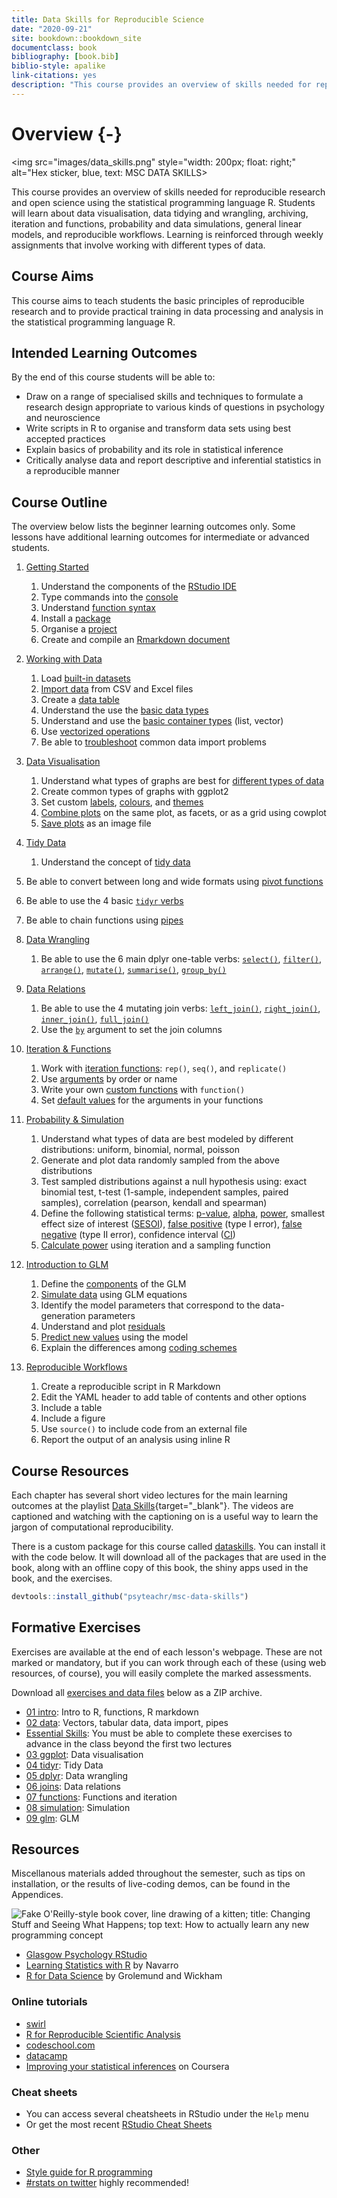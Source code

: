 ```yaml
--- 
title: Data Skills for Reproducible Science
date: "2020-09-21"
site: bookdown::bookdown_site
documentclass: book
bibliography: [book.bib]
biblio-style: apalike
link-citations: yes
description: "This course provides an overview of skills needed for reproducible research and open science using the statistical programming language R. Students will learn about data visualisation, data tidying and wrangling, archiving, iteration and functions, probability and data simulations, general linear models, and reproducible workflows. Learning is reinforced through weekly assignments that involve working with different types of data."
---
```


# Overview {-}

<img src="images/data_skills.png" style="width: 200px; float: right;"
     alt="Hex sticker, blue, text: MSC DATA SKILLS>

This course provides an overview of skills needed for reproducible research and open science using the statistical programming language R. Students will learn about data visualisation, data tidying and wrangling, archiving, iteration and functions, probability and data simulations, general linear models, and reproducible workflows. Learning is reinforced through weekly assignments that involve working with different types of data.


## Course Aims

This course aims to teach students the basic principles of reproducible research and to provide practical training in data processing and analysis in the statistical programming language R.


## Intended Learning Outcomes

By the end of this course students will be able to:

*	Draw on a range of specialised skills and techniques to formulate a research design appropriate to various kinds of questions in psychology and neuroscience
*	Write scripts in R to organise and transform data sets using best accepted practices
*	Explain basics of probability and its role in statistical inference
*	Critically analyse data and report descriptive and inferential statistics in a reproducible manner


## Course Outline

The overview below lists the beginner learning outcomes only. Some lessons have additional learning outcomes for intermediate or advanced students.

1. [Getting Started](#intro)
    1. Understand the components of the [RStudio IDE](#rstudio_ide)
    2. Type commands into the [console](#console)
    3. Understand [function syntax](#function_syx)
    4. Install a [package](#install-package)
    5. Organise a [project](#projects)
    6. Create and compile an [Rmarkdown document](#rmarkdown)

2. [Working with Data](#data)
    1. Load [built-in datasets](#builtin)
    2. [Import data](#import_data) from CSV and Excel files
    3. Create a [data table](#tables)
    4. Understand the use the [basic data types](#data_types)
    5. Understand and use the [basic container types](#containers) (list, vector)
    6. Use [vectorized operations](#vectorized_ops)
    7. Be able to [troubleshoot](#Troubleshooting) common data import problems

3. [Data Visualisation](#ggplot)
    1. Understand what types of graphs are best for [different types of data](#vartypes)
    2. Create common types of graphs with ggplot2
    3. Set custom [labels](#custom-labels),  [colours](#custom-colours), and [themes](#themes)
    4. [Combine plots](combo_plots) on the same plot, as facets, or as a grid using cowplot
    5. [Save plots](#ggsave) as an image file

4. [Tidy Data](#tidyr)
    1. Understand the concept of [tidy data](#tidy-data)
  2. Be able to convert between long and wide formats using [pivot functions](#pivot)
  3. Be able to use the 4 basic [`tidyr` verbs](#tidy-verbs)
  4. Be able to chain functions using [pipes](#pipes)

5. [Data Wrangling](#dplyr)
    1. Be able to use the 6 main dplyr one-table verbs: [`select()`](#select), [`filter()`](#filter), [`arrange()`](#arrange), [`mutate()`](#mutate), [`summarise()`](#summarise), [`group_by()`](#group_by)

6. [Data Relations](#joins)
    1. Be able to use the 4 mutating join verbs: [`left_join()`](#left_join), [`right_join()`](#right_join), [`inner_join()`](#inner_join), [`full_join()`](#full_join)
    2. Use the [`by`](#join-by) argument to set the join columns

7. [Iteration & Functions](#func)
    1. Work with [iteration functions](#iteration-functions): `rep()`, `seq()`, and `replicate()`
    2. Use [arguments](#arguments) by order or name
    3. Write your own [custom functions](#custom-functions) with `function()`
    4. Set [default values](#defaults) for the arguments in your functions

8. [Probability & Simulation](#sim)
    1. Understand what types of data are best modeled by different distributions: uniform, binomial, normal, poisson
    2. Generate and plot data randomly sampled from the above distributions
    3. Test sampled distributions against a null hypothesis using: exact binomial test, t-test (1-sample, independent samples, paired samples), correlation (pearson, kendall and spearman)
    4. Define the following statistical terms: [p-value](#p-value), [alpha](#alpha), [power](#power), smallest effect size of interest ([SESOI](#sesoi)), [false positive](#false-pos) (type I error), [false negative](#false-neg) (type II error), confidence interval ([CI](#conf-inf))
    5. [Calculate power](#calc-power) using iteration and a sampling function

9. [Introduction to GLM](#glm)
    1. Define the [components](#glm-components) of the GLM
    2. [Simulate data](#sim-glm) using GLM equations
    3. Identify the model parameters that correspond to the data-generation parameters
    4. Understand and plot [residuals](#residuals)
    5. [Predict new values](#predict) using the model
    6. Explain the differences among [coding schemes](#coding-schemes) 

10. [Reproducible Workflows](#repro)
    1. Create a reproducible script in R Markdown
    2. Edit the YAML header to add table of contents and other options
    3. Include a table 
    4. Include a figure 
    5. Use `source()` to include code from an external file 
    6. Report the output of an analysis using inline R

## Course Resources

Each chapter has several short video lectures for the main learning outcomes at the playlist [Data Skills](https://www.youtube.com/playlist?list=PLA2iRWVwbpTIweEBHD2dOKjZHK1atRmXt){target="_blank"}. The videos are captioned and watching with the captioning on is a useful way to learn the jargon of computational reproducibility.

There is a custom package for this course called [dataskills](https://github.com/psyteachr/msc-data-skills). You can install it with the code below. It will download all of the packages that are used in the book, along with an offline copy of this book, the shiny apps used in the book, and the exercises.


```r
devtools::install_github("psyteachr/msc-data-skills")
```


## Formative Exercises

Exercises are available at the end of each lesson's webpage. These are not marked or mandatory, but if you can work through each of these (using web resources, of course), you will easily complete the marked assessments. 

Download all [exercises and data files](exercises/msc-data-skills-exercises.zip) below as a ZIP archive.

* [01 intro](exercises/01_intro_exercise.Rmd): Intro to R, functions, R markdown
* [02 data](exercises/02_data_exercise.Rmd): Vectors, tabular data, data import, pipes
* [Essential Skills](exercises/essential_skills_exercise.Rmd): You must be able to complete these exercises to advance in the class beyond the first two lectures
* [03 ggplot](exercises/03_ggplot_exercise.Rmd): Data visualisation
* [04 tidyr](exercises/04_tidyr_exercise.Rmd): Tidy Data
* [05 dplyr](exercises/05_dplyr_exercise.Rmd): Data wrangling
* [06 joins](exercises/06_joins_exercise.Rmd): Data relations
* [07 functions](exercises/07_func_exercise.Rmd): Functions and iteration
* [08 simulation](exercises/08_sim_exercise.Rmd): Simulation
* [09 glm](exercises/09_glm_exercise.Rmd): GLM


## Resources

Miscellanous materials added throughout the semester, such as tips on installation, or the results of live-coding demos, can be found in the Appendices.

<img src="images/memes/changing-stuff.jpg" class="right meme"
     alt="Fake O'Reilly-style book cover, line drawing of a kitten; title: Changing Stuff and Seeing What Happens; top text: How to actually learn any new programming concept"/>

- <a href="http://rstudio1.psy.gla.ac.uk" target="_blank">Glasgow Psychology RStudio</a> 
- [Learning Statistics with R](https://learningstatisticswithr-bookdown.netlify.com) by Navarro
- [R for Data Science](http://r4ds.had.co.nz) by Grolemund and Wickham

### Online tutorials

- [swirl](http://swirlstats.com)
- [R for Reproducible Scientific Analysis](http://swcarpentry.github.io/r-novice-gapminder/)
- [codeschool.com](http://tryr.codeschool.com)
- [datacamp](https://www.datacamp.com/courses/free-introduction-to-r)
- [Improving your statistical inferences](https://www.coursera.org/learn/statistical-inferences/) on Coursera

### Cheat sheets
  
- You can access several cheatsheets in RStudio under the `Help` menu
- Or get the most recent [RStudio Cheat Sheets](https://www.rstudio.com/resources/cheatsheets/) 

### Other

- [Style guide for R programming](http://style.tidyverse.org)
- [#rstats on twitter](https://twitter.com/search?q=%2523rstats) highly recommended!


